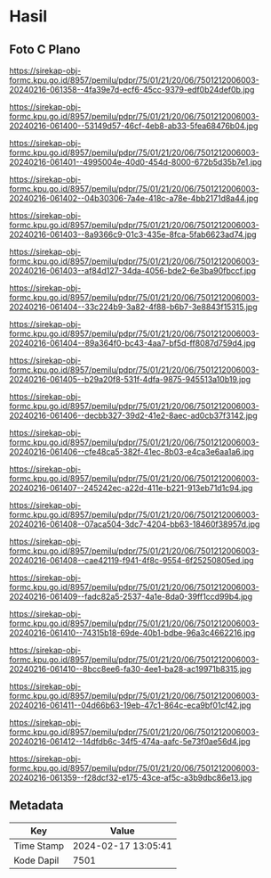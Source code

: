 # Hasil

## Foto C Plano

https://sirekap-obj-formc.kpu.go.id/8957/pemilu/pdpr/75/01/21/20/06/7501212006003-20240216-061358--4fa39e7d-ecf6-45cc-9379-edf0b24def0b.jpg

https://sirekap-obj-formc.kpu.go.id/8957/pemilu/pdpr/75/01/21/20/06/7501212006003-20240216-061400--53149d57-46cf-4eb8-ab33-5fea68476b04.jpg

https://sirekap-obj-formc.kpu.go.id/8957/pemilu/pdpr/75/01/21/20/06/7501212006003-20240216-061401--4995004e-40d0-454d-8000-672b5d35b7e1.jpg

https://sirekap-obj-formc.kpu.go.id/8957/pemilu/pdpr/75/01/21/20/06/7501212006003-20240216-061402--04b30306-7a4e-418c-a78e-4bb2171d8a44.jpg

https://sirekap-obj-formc.kpu.go.id/8957/pemilu/pdpr/75/01/21/20/06/7501212006003-20240216-061403--8a9366c9-01c3-435e-8fca-5fab6623ad74.jpg

https://sirekap-obj-formc.kpu.go.id/8957/pemilu/pdpr/75/01/21/20/06/7501212006003-20240216-061403--af84d127-34da-4056-bde2-6e3ba90fbccf.jpg

https://sirekap-obj-formc.kpu.go.id/8957/pemilu/pdpr/75/01/21/20/06/7501212006003-20240216-061404--33c224b9-3a82-4f88-b6b7-3e8843f15315.jpg

https://sirekap-obj-formc.kpu.go.id/8957/pemilu/pdpr/75/01/21/20/06/7501212006003-20240216-061404--89a364f0-bc43-4aa7-bf5d-ff8087d759d4.jpg

https://sirekap-obj-formc.kpu.go.id/8957/pemilu/pdpr/75/01/21/20/06/7501212006003-20240216-061405--b29a20f8-531f-4dfa-9875-945513a10b19.jpg

https://sirekap-obj-formc.kpu.go.id/8957/pemilu/pdpr/75/01/21/20/06/7501212006003-20240216-061406--decbb327-39d2-41e2-8aec-ad0cb37f3142.jpg

https://sirekap-obj-formc.kpu.go.id/8957/pemilu/pdpr/75/01/21/20/06/7501212006003-20240216-061406--cfe48ca5-382f-41ec-8b03-e4ca3e6aa1a6.jpg

https://sirekap-obj-formc.kpu.go.id/8957/pemilu/pdpr/75/01/21/20/06/7501212006003-20240216-061407--245242ec-a22d-411e-b221-913eb71d1c94.jpg

https://sirekap-obj-formc.kpu.go.id/8957/pemilu/pdpr/75/01/21/20/06/7501212006003-20240216-061408--07aca504-3dc7-4204-bb63-18460f38957d.jpg

https://sirekap-obj-formc.kpu.go.id/8957/pemilu/pdpr/75/01/21/20/06/7501212006003-20240216-061408--cae42119-f941-4f8c-9554-6f25250805ed.jpg

https://sirekap-obj-formc.kpu.go.id/8957/pemilu/pdpr/75/01/21/20/06/7501212006003-20240216-061409--fadc82a5-2537-4a1e-8da0-39ff1ccd99b4.jpg

https://sirekap-obj-formc.kpu.go.id/8957/pemilu/pdpr/75/01/21/20/06/7501212006003-20240216-061410--74315b18-69de-40b1-bdbe-96a3c4662216.jpg

https://sirekap-obj-formc.kpu.go.id/8957/pemilu/pdpr/75/01/21/20/06/7501212006003-20240216-061410--8bcc8ee6-fa30-4ee1-ba28-ac19971b8315.jpg

https://sirekap-obj-formc.kpu.go.id/8957/pemilu/pdpr/75/01/21/20/06/7501212006003-20240216-061411--04d66b63-19eb-47c1-864c-eca9bf01cf42.jpg

https://sirekap-obj-formc.kpu.go.id/8957/pemilu/pdpr/75/01/21/20/06/7501212006003-20240216-061412--14dfdb6c-34f5-474a-aafc-5e73f0ae56d4.jpg

https://sirekap-obj-formc.kpu.go.id/8957/pemilu/pdpr/75/01/21/20/06/7501212006003-20240216-061359--f28dcf32-e175-43ce-af5c-a3b9dbc86e13.jpg


## Metadata

| Key        | Value               |
| ---------- | ------------------- |
| Time Stamp | 2024-02-17 13:05:41 |
| Kode Dapil | 7501                |



